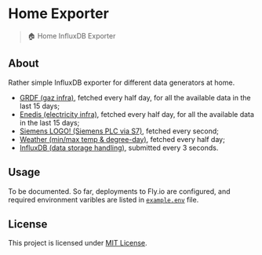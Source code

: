 # Home Exporter

> 🏠 Home InfluxDB Exporter

## About

Rather simple InfluxDB exporter for different data generators at home.

* [GRDF (gaz infra)](grdf_exporter/), fetched every half day, for all the available data in the last 15 days;
* [Enedis (electricity infra)](enedis_exporter/), fetched every half day, for all the available data in the last 15 days;
* [Siemens LOGO! (Siemens PLC via S7)](logo_exporter/), fetched every second;
* [Weather (min/max temp & degree-day)](temp_exporter), fetched every half day;
* [InfluxDB (data storage handling)](influxdb_exporter/), submitted every 3 seconds.

## Usage

To be documented.
So far, deployments to Fly.io are configured, and required environment varibles are listed in [`example.env`](example.env) file.

## License

This project is licensed under [MIT License](LICENSE).
